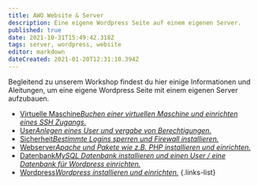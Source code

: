 ```yaml
---
title: AWO Website & Server
description: Eine eigene Wordpress Seite auf einem eigenen Server.
published: true
date: 2021-10-31T15:49:42.318Z
tags: server, wordpress, website
editor: markdown
dateCreated: 2021-01-20T12:31:10.394Z
---
```


Begleitend zu unserem Workshop findest du hier einige Informationen und Aleitungen, um eine eigene Wordpress Seite mit einem eigenen Server aufzubauen.
- [Virtuelle Maschine*Buchen einer virtuellen Maschine und einrichten eines SSH Zugangs.*](/awo_website_server/virtuelle_maschine)
- [User*Anlegen eines User und vergabe von Berechtigungen.*](/awo_website_server/user)
- [Sicherheit*Bestimmte Logins sperren und Firewall installieren.*](/awo_website_server/sicherheit)
- [Webserver*Apache und Pakete wie z.B. PHP installieren und einrichten.*](/awo_website_server/webserver)
- [Datenbank*MySQL Datenbank installieren und einen User / eine Datenbank für Wordpress einrichten.*](/awo_website_server/webserver)
- [Wordpress*Wordpress installieren und einrichten.*](/awo_website_server/wordpress)
{.links-list}

